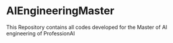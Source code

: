 # AIEngineeringMaster
This Repository contains all codes developed for the Master of AI engineering of ProfessionAI
